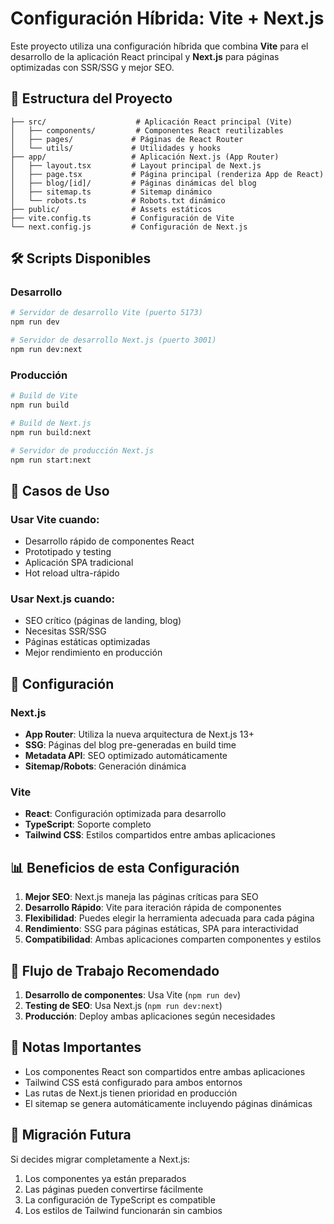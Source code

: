 # Configuración Híbrida: Vite + Next.js

Este proyecto utiliza una configuración híbrida que combina **Vite** para el desarrollo de la aplicación React principal y **Next.js** para páginas optimizadas con SSR/SSG y mejor SEO.

## 🚀 Estructura del Proyecto

```
├── src/                    # Aplicación React principal (Vite)
│   ├── components/         # Componentes React reutilizables
│   ├── pages/             # Páginas de React Router
│   └── utils/             # Utilidades y hooks
├── app/                   # Aplicación Next.js (App Router)
│   ├── layout.tsx         # Layout principal de Next.js
│   ├── page.tsx           # Página principal (renderiza App de React)
│   ├── blog/[id]/         # Páginas dinámicas del blog
│   ├── sitemap.ts         # Sitemap dinámico
│   └── robots.ts          # Robots.txt dinámico
├── public/                # Assets estáticos
├── vite.config.ts         # Configuración de Vite
└── next.config.js         # Configuración de Next.js
```

## 🛠️ Scripts Disponibles

### Desarrollo
```bash
# Servidor de desarrollo Vite (puerto 5173)
npm run dev

# Servidor de desarrollo Next.js (puerto 3001)
npm run dev:next
```

### Producción
```bash
# Build de Vite
npm run build

# Build de Next.js
npm run build:next

# Servidor de producción Next.js
npm run start:next
```

## 🎯 Casos de Uso

### Usar Vite cuando:
- Desarrollo rápido de componentes React
- Prototipado y testing
- Aplicación SPA tradicional
- Hot reload ultra-rápido

### Usar Next.js cuando:
- SEO crítico (páginas de landing, blog)
- Necesitas SSR/SSG
- Páginas estáticas optimizadas
- Mejor rendimiento en producción

## 🔧 Configuración

### Next.js
- **App Router**: Utiliza la nueva arquitectura de Next.js 13+
- **SSG**: Páginas del blog pre-generadas en build time
- **Metadata API**: SEO optimizado automáticamente
- **Sitemap/Robots**: Generación dinámica

### Vite
- **React**: Configuración optimizada para desarrollo
- **TypeScript**: Soporte completo
- **Tailwind CSS**: Estilos compartidos entre ambas aplicaciones

## 📊 Beneficios de esta Configuración

1. **Mejor SEO**: Next.js maneja las páginas críticas para SEO
2. **Desarrollo Rápido**: Vite para iteración rápida de componentes
3. **Flexibilidad**: Puedes elegir la herramienta adecuada para cada página
4. **Rendimiento**: SSG para páginas estáticas, SPA para interactividad
5. **Compatibilidad**: Ambas aplicaciones comparten componentes y estilos

## 🚦 Flujo de Trabajo Recomendado

1. **Desarrollo de componentes**: Usa Vite (`npm run dev`)
2. **Testing de SEO**: Usa Next.js (`npm run dev:next`)
3. **Producción**: Deploy ambas aplicaciones según necesidades

## 📝 Notas Importantes

- Los componentes React son compartidos entre ambas aplicaciones
- Tailwind CSS está configurado para ambos entornos
- Las rutas de Next.js tienen prioridad en producción
- El sitemap se genera automáticamente incluyendo páginas dinámicas

## 🔄 Migración Futura

Si decides migrar completamente a Next.js:
1. Los componentes ya están preparados
2. Las páginas pueden convertirse fácilmente
3. La configuración de TypeScript es compatible
4. Los estilos de Tailwind funcionarán sin cambios